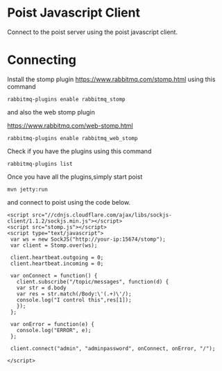 # Poist Javascript Client

Connect to the poist server using the poist javascript client.


# Connecting

Install the stomp plugin https://www.rabbitmq.com/stomp.html using this command

```
rabbitmq-plugins enable rabbitmq_stomp
```

and also the web stomp plugin

https://www.rabbitmq.com/web-stomp.html

```
rabbitmq-plugins enable rabbitmq_web_stomp
```

Check if you have the plugins using this command

```
rabbitmq-plugins list
```

Once you have all the plugins,simply start poist

```
mvn jetty:run
```

and connect to poist using the code below.

```
<script src="//cdnjs.cloudflare.com/ajax/libs/sockjs-client/1.1.2/sockjs.min.js"></script>
<script src="stomp.js"></script>
<script type="text/javascript">
 var ws = new SockJS("http://your-ip:15674/stomp");
 var client = Stomp.over(ws);
 
 client.heartbeat.outgoing = 0;
 client.heartbeat.incoming = 0;
 
 var onConnect = function() {
   client.subscribe("/topic/messages", function(d) {
   var str = d.body
   var res = str.match(/Body:\'(.+)\'/);
   console.log("I control this",res[1]);
   });
 };
 
 var onError = function(e) {
   console.log("ERROR", e);
 };
 
 client.connect("admin", "adminpassword", onConnect, onError, "/");
 
</script>
```
